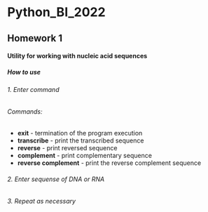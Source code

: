 # Python_BI_2022
## Homework 1 
#### Utility for working with nucleic acid sequences

##### How to use
###### 1. Enter command
###### Commands:
- **exit** - termination of the program execution
- **transcribe** - print the transcribed sequence
- **reverse** - print reversed sequence
- **complement** - print complementary sequence
- **reverse complement** - print the reverse complement sequence

###### 2. Enter sequense of DNA or RNA

###### 3. Repeat as necessary
